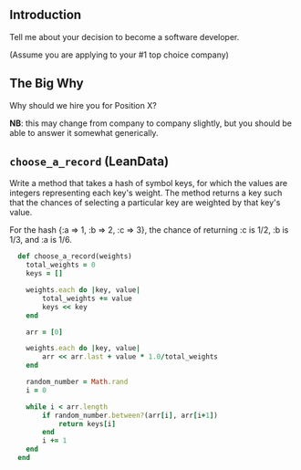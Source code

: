 ## Introduction

Tell me about your decision to become a software developer.

(Assume you are applying to your #1 top choice company)

## The Big Why

Why should we hire you for Position X?

**NB**: this may change from company to company slightly, but you should be able to answer it somewhat generically.

## `choose_a_record` (LeanData)

Write a method that takes a hash of symbol keys, for which the values are integers representing each key's weight. The method returns a key such that the chances of selecting a particular key are weighted by that key's value.

For the hash {:a => 1, :b => 2, :c => 3}, the chance of returning :c is 1/2, :b is 1/3, and :a is 1/6.

  ```ruby
    def choose_a_record(weights)
      total_weights = 0
      keys = []

      weights.each do |key, value|
          total_weights += value
          keys << key
      end

      arr = [0]

      weights.each do |key, value|
          arr << arr.last + value * 1.0/total_weights
      end

      random_number = Math.rand
      i = 0

      while i < arr.length
          if random_number.between?(arr[i], arr[i+1])
              return keys[i]
          end
          i += 1
      end
    end
  ```
